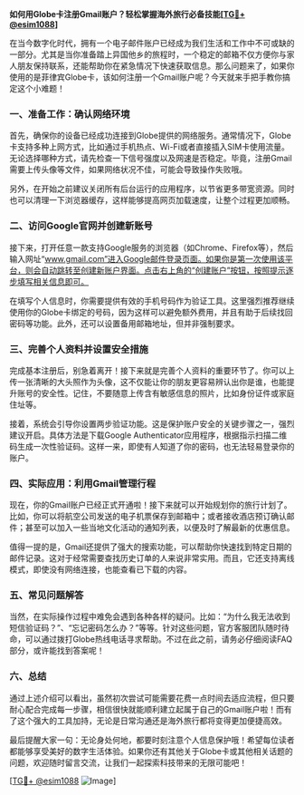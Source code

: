 **如何用Globe卡注册Gmail账户？轻松掌握海外旅行必备技能[[TG💪+ @esim1088](https://t.me/s/esim1088)]**

在当今数字化时代，拥有一个电子邮件账户已经成为我们生活和工作中不可或缺的一部分。尤其是当你准备踏上异国他乡的旅程时，一个稳定的邮箱不仅方便你与家人朋友保持联系，还能帮助你在紧急情况下快速获取信息。那么问题来了，如果你使用的是菲律宾Globe卡，该如何注册一个Gmail账户呢？今天就来手把手教你搞定这个小难题！

### 一、准备工作：确认网络环境

首先，确保你的设备已经成功连接到Globe提供的网络服务。通常情况下，Globe卡支持多种上网方式，比如通过手机热点、Wi-Fi或者直接插入SIM卡使用流量。无论选择哪种方式，请先检查一下信号强度以及网速是否稳定。毕竟，注册Gmail需要上传头像等文件，如果网络状况不佳，可能会导致操作失败哦。

另外，在开始之前建议关闭所有后台运行的应用程序，以节省更多带宽资源。同时也可以清理一下浏览器缓存，这样能够提高网页加载速度，让整个过程更加顺畅。

### 二、访问Google官网并创建新账号

接下来，打开任意一款支持Google服务的浏览器（如Chrome、Firefox等），然后输入网址“www.gmail.com”进入Google邮件登录页面。如果你是第一次使用该平台，则会自动跳转至创建新账户界面。点击右上角的“创建账户”按钮，按照提示逐步填写相关信息即可。

在填写个人信息时，你需要提供有效的手机号码作为验证工具。这里强烈推荐继续使用你的Globe卡绑定的号码，因为这样可以避免额外费用，并且有助于后续找回密码等功能。此外，还可以设置备用邮箱地址，但并非强制要求。

### 三、完善个人资料并设置安全措施

完成基本注册后，别急着离开！接下来就是完善个人资料的重要环节了。你可以上传一张清晰的大头照作为头像，这不仅能让你的朋友更容易辨认出你是谁，也能提升账号的安全性。记住，不要随意上传含有敏感信息的照片，比如身份证件或家庭住址等。

接着，系统会引导你设置两步验证功能。这是保护账户安全的关键步骤之一，强烈建议开启。具体方法是下载Google Authenticator应用程序，根据指示扫描二维码生成一次性验证码。这样一来，即使有人知道了你的密码，也无法轻易登录你的账户。

### 四、实际应用：利用Gmail管理行程

现在，你的Gmail账户已经正式开通啦！接下来就可以开始规划你的旅行计划了。比如，你可以将航空公司发送的电子机票保存到邮箱中；或者接收酒店预订确认邮件；甚至可以加入一些当地文化活动的通知列表，以便及时了解最新的优惠信息。

值得一提的是，Gmail还提供了强大的搜索功能，可以帮助你快速找到特定日期的邮件记录。这对于经常需要查找历史订单的人来说非常实用。而且，它还支持离线模式，即使没有网络连接，也能查看已下载的内容。

### 五、常见问题解答

当然，在实际操作过程中难免会遇到各种各样的疑问。比如：“为什么我无法收到短信验证码？”、“忘记密码怎么办？”等等。针对这些问题，官方客服团队随时待命，可以通过拨打Globe热线电话寻求帮助。不过在此之前，请务必仔细阅读FAQ部分，或许能找到答案呢！

### 六、总结

通过上述介绍可以看出，虽然初次尝试可能需要花费一点时间去适应流程，但只要耐心配合完成每一步骤，相信很快就能顺利建立起属于自己的Gmail账户啦！而有了这个强大的工具加持，无论是日常沟通还是海外旅行都将变得更加便捷高效。

最后提醒大家一句：无论身处何地，都要时刻注意个人信息保护哦！希望每位读者都能够享受美好的数字生活体验。如果你还有其他关于Globe卡或其他相关话题的问题，欢迎随时留言交流，让我们一起探索科技带来的无限可能吧！

[[TG💪+ @esim1088](https://t.me/s/esim1088) ![Image](https://i.postimg.cc/4NQfJmqS/Snipaste-2025-05-13-00-14-12.png)]